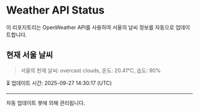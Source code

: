 
# Weather API Status

이 리포지토리는 OpenWeather API를 사용하여 서울의 날씨 정보를 자동으로 업데이트합니다.

## 현재 서울 날씨
> 서울의 현재 날씨: overcast clouds, 온도: 20.41°C, 습도: 90%

⏳ 업데이트 시간: 2025-09-27 14:30:17 (UTC)

---
자동 업데이트 봇에 의해 관리됩니다.
